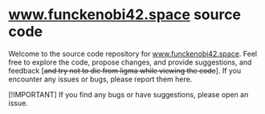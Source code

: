 # www.funckenobi42.space source code
Welcome to the source code repository for www.funckenobi42.space. 
Feel free to explore the code, propose changes, and provide suggestions, and feedback [~~and try not to die from ligma while viewing the code~~]. If you encounter any issues or bugs, please report them here.

[!IMPORTANT]
If you find any bugs or have suggestions, please open an issue.
